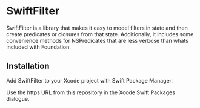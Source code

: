 # SwiftFilter

SwiftFilter is a library that makes it easy to model filters in state and then create predicates or closures from that state. Additionally, it includes some convenience methods for NSPredicates that are less verbose than whats included with Foundation.

## Installation
Add SwiftFilter to your Xcode project with Swift Package Manager.

Use the https URL from this repository in the Xcode Swift Packages dialogue.
